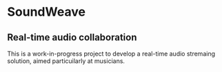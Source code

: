 # SoundWeave
## Real-time audio collaboration

This is a work-in-progress project to develop a real-time audio stremaing solution, aimed particuilarly at musicians. 